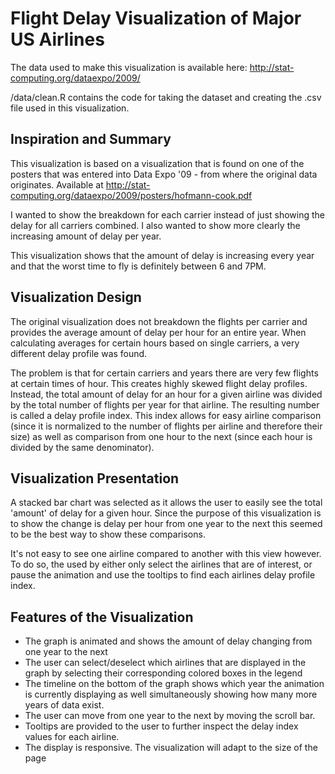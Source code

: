 # Flight Delay Visualization of Major US Airlines

The data used to make this visualization is available here: http://stat-computing.org/dataexpo/2009/

/data/clean.R contains the code for taking the dataset and creating the .csv file used in this visualization.

## Inspiration and Summary
This visualization is based on a visualization that is found on one of the posters that was entered into Data Expo '09 - from where the original data originates. Available at http://stat-computing.org/dataexpo/2009/posters/hofmann-cook.pdf

I wanted to show the breakdown for each carrier instead of just showing the delay for all carriers combined. I also wanted to show more clearly the increasing amount of delay per year.

This visualization shows that the amount of delay is increasing every year and that the worst time to fly is definitely between 6 and 7PM.

## Visualization Design
The original visualization does not breakdown the flights per carrier and provides the average amount of delay per hour for an entire year. When calculating averages for certain hours based on single carriers, a very different delay profile was found.

The problem is that for certain carriers and years there are very few flights at certain times of hour. This creates highly skewed flight delay profiles. Instead, the total amount of delay for an hour for a given airline was divided by the total number of flights per year for that airline. The resulting number is called a delay profile index. This index allows for easy airline comparison (since it is normalized to the number of flights per airline and therefore their size) as well as comparison from one hour to the next (since each hour is divided by the same denominator).

## Visualization Presentation
A stacked bar chart was selected as it allows the user to easily see the total 'amount' of delay for a given hour. Since the purpose of this visualization is to show the change is delay per hour from one year to the next this seemed to be the best way to show these comparisons.

It's not easy to see one airline compared to another with this view however. To do so, the used by either only select the airlines that are of interest, or pause the animation and use the tooltips to find each airlines delay profile index.

## Features of the Visualization
* The graph is animated and shows the amount of delay changing from one year to the next
* The user can select/deselect which airlines that are displayed in the graph by selecting their corresponding colored boxes in the legend
* The timeline on the bottom of the graph shows which year the animation is currently displaying as well simultaneously showing how many more years of data exist.
* The user can move from one year to the next by moving the scroll bar.
* Tooltips are provided to the user to further inspect the delay index values for each airline.
* The display is responsive. The visualization will adapt to the size of the page
